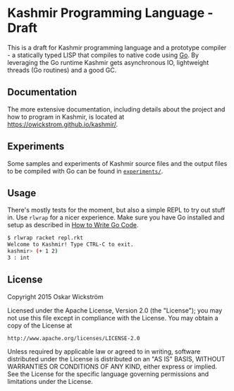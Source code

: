 # Kashmir Programming Language - Draft

This is a draft for Kashmir programming language and a prototype compiler - a
statically typed LISP that compiles to native code using
[Go](https://golang.org/). By leveraging the Go runtime Kashmir gets
asynchronous IO, lightweight threads (Go routines) and a good GC.

## Documentation

The more extensive documentation, including details about the project and
how to program in Kashmir, is located at https://owickstrom.github.io/kashmir/.

## Experiments

Some samples and experiments of Kashmir source files and the output files to be
compiled with Go can be found in [`experiments/`](experiments).

## Usage

There's mostly tests for the moment, but also a simple REPL to try out stuff in.
Use `rlwrap` for a nicer experience. Make sure you have Go installed and setup
as described in [How to Write Go Code](https://golang.org/doc/code.html).

```bash
$ rlwrap racket repl.rkt
Welcome to Kashmir! Type CTRL-C to exit.
kashmir> (+ 1 2)
3 : int
```

## License

Copyright 2015 Oskar Wickström

Licensed under the Apache License, Version 2.0 (the "License");
you may not use this file except in compliance with the License.
You may obtain a copy of the License at

    http://www.apache.org/licenses/LICENSE-2.0

Unless required by applicable law or agreed to in writing, software
distributed under the License is distributed on an "AS IS" BASIS,
WITHOUT WARRANTIES OR CONDITIONS OF ANY KIND, either express or implied.
See the License for the specific language governing permissions and
limitations under the License.
